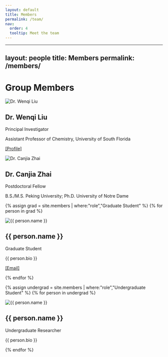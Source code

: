 ```yaml
---
layout: default
title: Members
permalink: /team/
nav:
  order: 4
  tooltip: Meet the team
---
```

---
layout: people
title: Members
permalink: /members/
---

# Group Members

<div class="people-grid">

<!-- Principal Investigator -->
<div class="person-card">
  <img src="{{ '/assets/images/members/liu.jpg' | relative_url }}" alt="Dr. Wenqi Liu" />
  <h2>Dr. Wenqi Liu</h2>
  <p class="position">Principal Investigator</p>
  <p>Assistant Professor of Chemistry, University of South Florida</p>
  <p><a href="{{ '/members#Wenqi-Liu' | relative_url }}">[Profile]</a></p>
</div>

<!-- Postdoctoral Fellow -->
<div class="person-card">
  <img src="{{ '/assets/images/members/zhai.jpg' | relative_url }}" alt="Dr. Canjia Zhai" />
  <h2>Dr. Canjia Zhai</h2>
  <p class="position">Postdoctoral Fellow</p>
  <p>B.S./M.S. Peking University; Ph.D. University of Notre Dame</p>
</div>

<!-- Graduate Students -->
{% assign grad = site.members | where:"role","Graduate Student" %}
{% for person in grad %}
<div class="person-card">
  <img src="{{ '/assets/images/members/' | append: person.image | relative_url }}" alt="{{ person.name }}" />
  <h2>{{ person.name }}</h2>
  <p class="position">Graduate Student</p>
  <p>{{ person.bio }}</p>
  <p><a href="mailto:{{ person.email }}">[Email]</a></p>
</div>
{% endfor %}

<!-- Undergraduate Students -->
{% assign undergrad = site.members | where:"role","Undergraduate Student" %}
{% for person in undergrad %}
<div class="person-card">
  <img src="{{ '/assets/images/members/' | append: person.image | relative_url }}" alt="{{ person.name }}" />
  <h2>{{ person.name }}</h2>
  <p class="position">Undergraduate Researcher</p>
  <p>{{ person.bio }}</p>
</div>
{% endfor %}

</div>

